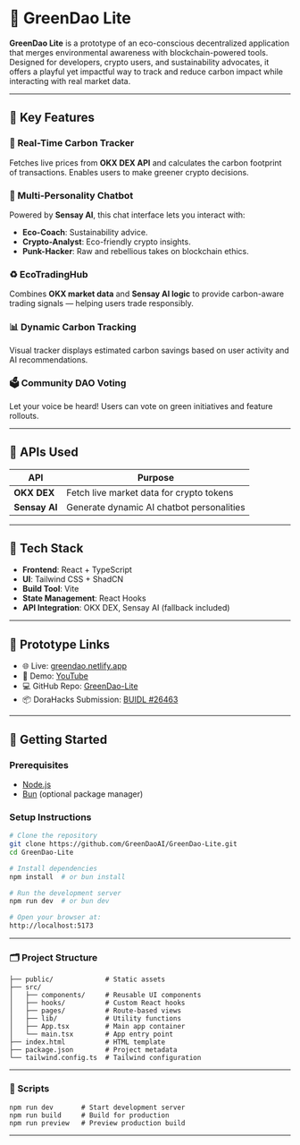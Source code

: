 # 🌿 GreenDao Lite

**GreenDao Lite** is a prototype of an eco-conscious decentralized application that merges environmental awareness with blockchain-powered tools. Designed for developers, crypto users, and sustainability advocates, it offers a playful yet impactful way to track and reduce carbon impact while interacting with real market data.

---

## 🚀 Key Features

### 🔁 Real-Time Carbon Tracker
Fetches live prices from **OKX DEX API** and calculates the carbon footprint of transactions. Enables users to make greener crypto decisions.

### 🧠 Multi-Personality Chatbot
Powered by **Sensay AI**, this chat interface lets you interact with:
- **Eco-Coach**: Sustainability advice.
- **Crypto-Analyst**: Eco-friendly crypto insights.
- **Punk-Hacker**: Raw and rebellious takes on blockchain ethics.

### ♻️ EcoTradingHub
Combines **OKX market data** and **Sensay AI logic** to provide carbon-aware trading signals — helping users trade responsibly.

### 📊 Dynamic Carbon Tracking
Visual tracker displays estimated carbon savings based on user activity and AI recommendations.

### 🗳️ Community DAO Voting
Let your voice be heard! Users can vote on green initiatives and feature rollouts.

---

## 🔌 APIs Used

| API         | Purpose                                      |
|-------------|----------------------------------------------|
| **OKX DEX** | Fetch live market data for crypto tokens     |
| **Sensay AI** | Generate dynamic AI chatbot personalities  |

---

## 🧱 Tech Stack

- **Frontend**: React + TypeScript
- **UI**: Tailwind CSS + ShadCN
- **Build Tool**: Vite
- **State Management**: React Hooks
- **API Integration**: OKX DEX, Sensay AI (fallback included)

---

## 🧪 Prototype Links

- 🌐 Live: [greendao.netlify.app](https://greendao.netlify.app)
- 🎥 Demo: [YouTube](https://youtu.be/qoO9adtWWJs)
- 💻 GitHub Repo: [GreenDao-Lite](https://github.com/GreenDaoAI/GreenDao-Lite.git)
- 📦 DoraHacks Submission: [BUIDL #26463](https://dorahacks.io/buidl/26463)

---

## 🔧 Getting Started

### Prerequisites

- [Node.js](https://nodejs.org/)
- [Bun](https://bun.sh/) (optional package manager)

### Setup Instructions

```bash
# Clone the repository
git clone https://github.com/GreenDaoAI/GreenDao-Lite.git
cd GreenDao-Lite

# Install dependencies
npm install  # or bun install

# Run the development server
npm run dev  # or bun dev

# Open your browser at:
http://localhost:5173

```
---
### 🗂 Project Structure 

```
├── public/             # Static assets
├── src/
│   ├── components/     # Reusable UI components
│   ├── hooks/          # Custom React hooks
│   ├── pages/          # Route-based views
│   ├── lib/            # Utility functions
│   ├── App.tsx         # Main app container
│   └── main.tsx        # App entry point
├── index.html          # HTML template
├── package.json        # Project metadata
└── tailwind.config.ts  # Tailwind configuration
```
---

### 📜 Scripts 
```
npm run dev       # Start development server
npm run build     # Build for production
npm run preview   # Preview production build
```
---
